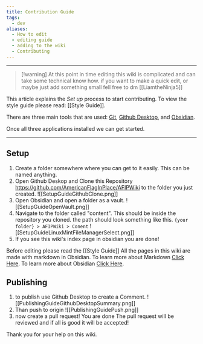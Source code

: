 ```yaml
---
title: Contribution Guide
tags:
  - dev
aliases:
  - How to edit
  - editing guide
  - adding to the wiki
  - Contributing
---
```

---
> [!warning] At this point in time editing this wiki is complicated and can take some technical know how. if you want to make a quick edit, or maybe just add something small fell free to dm [[LiamtheNinja5]] 

This article explains the *Set up* process to start contributing. To view the style guide please read: [[Style Guide]]. 

There are three main tools that are used: [Git](https://git-scm.com/download), [Github Desktop](https://desktop.github.com/), and [Obsidian](https://obsidian.md/).

Once all three applications installed we can get started. 

---

## Setup

1. Create a folder somewhere where you can get to it easily. This can be named anything.
2. Open Github Deskop and Clone this Repository https://github.com/AmericanFlagInPlace/AFIPWiki to the folder you just created. ![[SetupGuideGithubClone.png]]
3. Open Obsidian and open a folder as a vault. ![[SetupGuideOpenVault.png]]
4. Navigate to the folder called "content". This should be inside the repository you cloned. the path should look something like this. ``{your folder} > AFIPWiki > Conent`` ![[SetupGuideLinuxMintFileManagerSelect.png]]
5. If you see this wiki's index page in obsidian you are done!

Before editing please read the [[Style Guide]]
All the pages in this wiki are made with markdown in Obsidian.
To learn more about Markdown [Click Here](https://www.markdownguide.org/cheat-sheet/).
To learn more about Obsidian [Click Here](https://help.obsidian.md/Home).

## Publishing
1. to publish use Github Desktop to create a Comment. ![[PublishingGuideGithubDesktopSummary.png]]
2. Than push to origin ![[PublishingGuidePush.png]]
3. now create a pull request! You are done
The pull request will be reviewed and if all is good it will be accepted! 

Thank you for your help on this wiki.